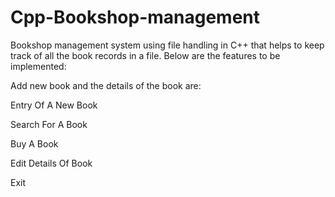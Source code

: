 # Cpp-Bookshop-management
Bookshop management system using file handling in C++ that helps to keep track of all the book records in a file.
Below are the features to be implemented:

Add new book and the details of the book are:

Entry Of A New Book

Search For A Book

Buy A Book

Edit Details Of Book

Exit
